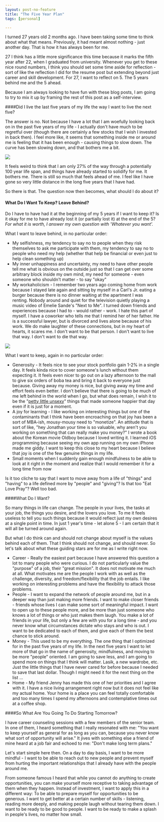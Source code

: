 ```yaml
---
layout: post-no-feature
title: "The Five Year Plan"
tags: [personal]

---
```


I turned 27 years old 2 months ago. I have been taking some time to think about what that means. Previously, it had meant almost nothing - just another day. That is how it has always been for me. 

27 I think has a little more significance this time because it marks the fifth year after 22, when I graduated from university. Whenever you get to these nice round numbers, I think you should set some time aside for reflection - sort of like the reflection I did for the resume post but extending beyond just career and skill development. For 27, I want to reflect on 5. The 5 years behind me and the 5 ahead. 

Because I am always looking to have fun with these blog posts, I am going to try to mix it up by framing the rest of this post as a self-interview. 

####Did I live the last five years of my life the way I want to live the next five?

The answer is no. Not because I have a lot that I am woefully looking back on in the past five years of my life - I actually don't have much to be regretful over (though there are certainly a few stocks that I wish I invested in back then). I feel more like, it seems that something inside me or around me is feeling that it has been enough - causing things to slow down. The curve has been slowing down, and that bothers me a bit.

<feature>
	<img src="https://38.media.tumblr.com/f978afbac1e8a0800e5424b1cca36627/tumblr_njoja5SfhE1rpqz1go2_250.gif">
</feature>

It feels weird to think that I am only 27% of the way through a potentially 100 year life span, and things have already started to solidify for me. It bothers me. There is still so much that feels ahead of me. I feel like I have gone so very little distance in the long five years that I have had. 

So there is that. The question now then becomes, what should I do about it?

#### What Do I Want To Keep? Leave Behind?

Do I have to have had it at the beginning of my 5 years if I want to keep it? Is it okay for me to have already lost it (or partially lost it) at the end of the 5? *For what it is worth, I answer my own question with 'Whatever you want'.*

What I want to leave behind, in no particular order: 

* My selfishness, my tendency to say no to people when they risk themselves to ask me participate with them, my tendency to say no to people who need my help (whether that help be financial or even just to help clean something up)
* My inner unhappiness and uncertainty, my need to have other people tell me what is obvious on the outside just so that I can get over some arbitrary block inside my own mind, my need for someone - even someone who shouldn't matter - to say "okay"
* My workaholicism - I remember two years ago coming home from work because I stayed late again and sitting by myself in a Carl's Jr. eating a burger because there is no dinner waiting at the apartment I was renting. Nobody around and quiet for the television quietly playing a music video of Emelie Sande's "Next to Me". I turned down friends and experiences because I had to - would rather - work. I hate this part of myself. I have a coworker who tells me that I remind her of her father. He is a successful lawyer, but is divorced and lives alone because of his work. We do make laughter of these connections, but in my heart of hearts, it scares me. I don't want to be that person. I don't want to live that way. I don't want to die that way. 

<feature>
	<img src="http://41.media.tumblr.com/d9477c734693d00c5da907a3c1ac9845/tumblr_nlpyghidOG1tjf9x3o1_400.jpg">
</feature>

What I want to keep, again in no particular order: 

* Generosity - It feels nice to see your stock portfolio gain 1-2% in a single day. It feels kinda nice to cover someone's lunch without them expecting it. It feels even nicer to go out on a lazy afternoon to the mall to give six orders of boba tea and bring it back to everyone just because. Giving away my money is nice, but giving away my time and effort feels even better. I don't believe that there is going to be much of me left behind in the world when I go, but what does remain, I wish it to be the "[petty little unsexy](http://www.metastatic.org/text/This%20is%20Water.pdf)" things that made someone happier that day even if it is just for a moment. 
* A joy for learning - I like working on interesting things but one of the contaminants that I think have been encroaching on that joy has been a sort of MBA-ish, mousy-mousy need to "monetize". An attitude that is sort of like, "hey Jonathan your time is so valuable, why aren't you working on something that can really make you money?" I wrote a book about the Korean movie Oldboy because I loved writing it. I learned iOS programming because seeing my own app running on my own iPhone made me giddy. I want to keep this close to my heart because I believe that joy is one of the few genuine things in my life.
* Small moments when I suddenly gain enough mindfulness to be able to look at it right in the moment and realize that I would remember it for a long time from now

Is it too cliche to say that I want to move away from a life of "things" and "having" to a life defined more by "people" and "giving"? Is that too "Eat Love Pray"? Well too bad. 

####What Do I Want?

So many things in life can change. The people in your lives, the tasks at your job, the things you desire, and the lovers you love. To me it feels useless to tell you such things because it would reflect just my own desires at a single point in time. In just 1 year's time - let alone 5 - I am certain that it will all be turned around again. 

But what I do think can and should not change about myself is the values behind each of them. That I think should not change, and should never. So let's talk about what these guiding stars are for me as I write right now. 

* Career - Really the easiest part because I have answered this question a lot to many people who were curious. I do not particularly value the "purpose" of a job, their "great mission". It does not motivate me much at all. What motivates me are the people I work with as well as the challenge, diversity, and freedom/flexibility that the job entails. I like working on interesting problems and have the flexibility to attack those problems. 
* People - I want to expand the network of people around me, but in a deeper way than just making more friends. I want to make closer friends - friends whose lives I can make some sort of meaningful impact. I want to open up to these people more, and be more than just someone who knows a lot of things or who just makes them laugh. You make a lot of friends in your life, but only a few are with you for a long time - and you never know what circumstances dictate who stays and who is out. I want to be dedicated to each of them, and give each of them the best chance to stick around. 
* Money - This used to be my everything. The one thing that I optimized for in the past five years of my life. In the next five years I want to let more of that go in the name of generosity, mindfulness, and moving to be more "people" oriented. I am going to save less, and I am going to spend more on things that I think will matter. Lasik, a new wardrobe, etc. Just the little things that I have never cared for before because I needed to save that last dollar. Though I might need it for the next thing on the list ...
* Home - My friend Jenny has made this one of her priorities and I agree with it. I have a nice living arrangement right now but it does not feel like my actual home. Your home is a place you can feel totally comfortable and too many times I spend my afternoons and contemplative times out at a coffee shop. 

####So What Are You Going To Do Starting Tomorrow?

I have career counseling sessions with a few members of the senior team. In one of them, I heard something that I really resonated with me: "You want to keep yourself as general for as long as you can, because you never know what sort of opportunity will arise." It jives with something else a friend of mine heard at a job fair and echoed to me: "Don't make long term plans." 

Let's start simple here then. On a day to day basis, I want to be more mindful - I want to be able to reach out to new people and prevent myself from hurting the important relationships that I already have with the people around me. 

From someone famous I heard that while you cannot do anything to create opportunities, you can make yourself more receptive to taking advantage of them when they happen. Instead of investment, I want to apply this in a different way: To be able to prepare myself for opportunities to be generous. I want to get better at a certain number of skills - listening, reading more deeply, and making people laugh without tearing them down. I want to be ready to be good to people. I want to be ready to make a splash in people's lives, no matter how small. 